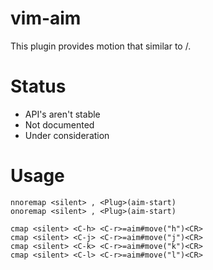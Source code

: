 # vim-aim
This plugin provides motion that similar to /.

# Status
- API's aren't stable
- Not documented
- Under consideration

# Usage
```viml
nnoremap <silent> , <Plug>(aim-start)
onoremap <silent> , <Plug>(aim-start)

cmap <silent> <C-h> <C-r>=aim#move("h")<CR>
cmap <silent> <C-j> <C-r>=aim#move("j")<CR>
cmap <silent> <C-k> <C-r>=aim#move("k")<CR>
cmap <silent> <C-l> <C-r>=aim#move("l")<CR>
```

